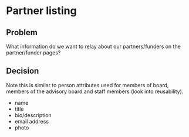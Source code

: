 # Partner listing

## Problem

What information do we want to relay about our partners/funders on the partner/funder pages?

## Decision

Note this is similar to person attributes used for members of board, members of the advisory board and staff members (look into reusability).

* name
* title
* bio/description
* email address
* photo
